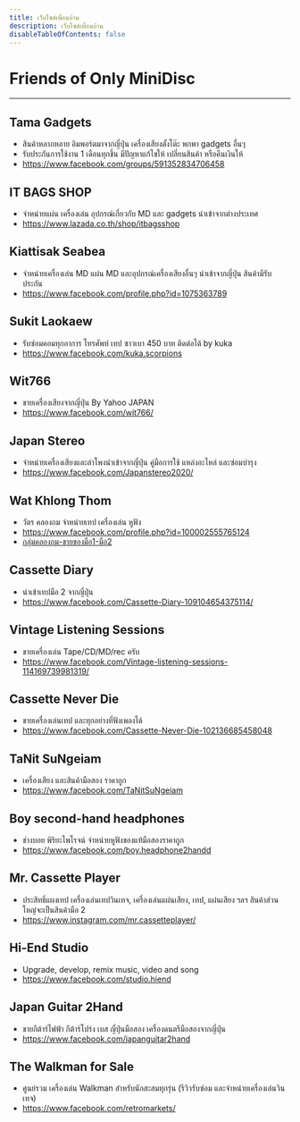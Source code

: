 ```yaml
---
title: เว็บไซต์เพื่อนบ้าน
description: เว็บไซต์เพื่อนบ้าน
disableTableOfContents: false
---
```


# Friends of Only MiniDisc

---

<!-- > Sorted by name alphabetically -->

## Tama Gadgets
- สินค้าหลากหลาย อิมพอร์ตมาจาก​ญี่ปุ่น เครื่องเสียงตั้งโต๊ะ พกพา gadgets อื่นๆ
- รับประกันการใช้งาน 1 เดือนทุกชิ้น มีปัญหาแก้ไขให้ เปลี่ยนสินค้า หรือคืนเงินให้
- https://www.facebook.com/groups/591352834706458

## IT BAGS SHOP
- จำหน่ายแผ่น เครื่องเล่น อุปกรณ์เกี่ยวกับ MD และ gadgets นำเข้าจากต่างประเทศ
- https://www.lazada.co.th/shop/itbagsshop

## Kiattisak Seabea
- จำหน่ายเครื่องเล่น MD แผ่น MD และอุปกรณ์เครื่องเสียงอื่นๆ นำเข้าจากญี่ปุ่น สินค้ามีรับประกัน
- https://www.facebook.com/profile.php?id=1075363789

## Sukit Laokaew
- รับซ่อมคอมทุกอาการ โทรศัพท์ เทป ซาวเบา 450 บาท ติดต่อได้ by kuka
- https://www.facebook.com/kuka.scorpions

## Wit766
- ขายเครื่องเสียงจากญี่ปุ่น By Yahoo JAPAN
- https://www.facebook.com/wit766/

## Japan Stereo
- จำหน่ายเครื่องเสียงและลำโพงนำเข้าจากญี่ปุ่น คู่มือการใช้ แหล่งอะไหล่ และซ่อมบำรุง
- https://www.facebook.com/Japanstereo2020/

## Wat Khlong Thom
- วัตร คลองถม จำหน่ายเทป เครื่องเล่น หูฟัง
- https://www.facebook.com/profile.php?id=100002555765124
- [กลุ่มคลองถม-ขายของมือ1-มือ2](https://www.facebook.com/groups/783472448511833)

## Cassette Diary
- นำเข้าเทปมือ 2 จากญี่ปุ่น
- https://www.facebook.com/Cassette-Diary-109104654375114/

## Vintage Listening Sessions
- ขายเครื่องเล่น Tape/CD/MD/rec ครับ
- https://www.facebook.com/Vintage-listening-sessions-114169739981319/

## Cassette Never Die
- ขายเครื่องเล่นเทป และทุกอย่างที่ฟังเพลงได้
- https://www.facebook.com/Cassette-Never-Die-102136685458048

## TaNit SuNgeiam
- เครื่องเสียง และสินค้ามือสอง ราคาถูก
- https://www.facebook.com/TaNitSuNgeiam

## Boy second-hand headphones
- ช่างบอย พิริยะไพโรจน์ จำหน่ายหูฟังของแท้มือสองราคาถูก
- https://www.facebook.com/boy.headphone2handd

## Mr. Cassette Player
- ประสิทธิ์​แผงเทป เครื่องเล่นเทปวินเทจ, เครื่องเล่นแผ่นเสียง, เทป, แผ่นเสียง ฯลฯ สินค้าส่วนใหญ่จะเป็นสินค้ามือ 2
- https://www.instagram.com/mr.cassetteplayer/

## Hi-End Studio
- Upgrade, develop, remix music, video and song
- https://www.facebook.com/studio.hiend

## Japan Guitar 2Hand
- ขายกีต้าร์ไฟฟ้า กีต้าร์โปร่ง เบส ญี่ปุ่นมือสอง เครื่องดนตรีมือสองจากญี่ปุ่น
- https://www.facebook.com/japanguitar2hand

##  The Walkman for Sale
- ศูนย์รวม เครื่องเล่น Walkman สำหรับนักสะสมทุกรุ่น (รีวิวรับซ่อม และจำหน่ายเครื่องเล่นวินเทจ)
- https://www.facebook.com/retromarkets/
